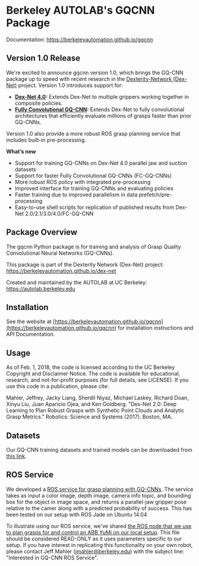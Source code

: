 # Berkeley AUTOLAB's GQCNN Package

Documentation: https://berkeleyautomation.github.io/gqcnn

## Version 1.0 Release
We're excited to announce gqcnn version 1.0, which brings the GQ-CNN package up to speed with recent research in the [Dexterity-Network (Dex-Net)](https://berkeleyautomation.github.io/dex-net/) project.
Version 1.0 introduces support for:

* **[Dex-Net 4.0](https://goldberg.berkeley.edu/pubs/Ambidextrous-Grasping-Science-Robotics-Jan-2019.pdf):** Extends Dex-Net to multiple grippers working together in composite policies.
* **[Fully Convolutional GQ-CNN](https://goldberg.berkeley.edu/pubs/Fully-Convolutional-Dex-Net-RA-Letters-Journal-Feb-2019.pdf):** Extends Dex-Net to fully convolutional architectures that efficiently evaluate millions of grasps faster than prior GQ-CNNs.

Version 1.0 also provide a more robust ROS grasp planning service that includes built-in pre-processing.

**What’s new**
* Support for training GQ-CNNs on Dex-Net 4.0 parallel jaw and suction datasets
* Support for faster Fully Convolutional GQ-CNNs (FC-GQ-CNNs)
* More robust ROS policy with integrated pre-processing
* Improved interface for training GQ-CNNs and evaluating policies
* Faster training due to improved parallelism in data prefetch/pre-processing
* Easy-to-use shell scripts for replication of published results from Dex-Net 2.0/2.1/3.0/4.0/FC-GQ-CNN

## Package Overview
The gqcnn Python package is for training and analysis of Grasp Quality Convolutional Neural Networks (GQ-CNNs).

This package is part of the Dexterity Network (Dex-Net) project: https://berkeleyautomation.github.io/dex-net

Created and maintained by the AUTOLAB at UC Berkeley: https://autolab.berkeley.edu

## Installation
See the website at [https://berkeleyautomation.github.io/gqcnn](https://berkeleyautomation.github.io/gqcnn) for installation instructions and API Documentation.

## Usage
As of Feb. 1, 2018, the code is licensed according to the UC Berkeley Copyright and Disclaimer Notice.
The code is available for educational, research, and not-for-profit purposes (for full details, see LICENSE).
If you use this code in a publication, please cite:

Mahler, Jeffrey, Jacky Liang, Sherdil Niyaz, Michael Laskey, Richard Doan, Xinyu Liu, Juan Aparicio Ojea, and Ken Goldberg. "Dex-Net 2.0: Deep Learning to Plan Robust Grasps with Synthetic Point Clouds and Analytic Grasp Metrics." Robotics: Science and Systems (2017). Boston, MA.

## Datasets
Our GQ-CNN training datasets and trained models can be downloaded from [this link](https://berkeley.box.com/s/p85ov4dx7vbq6y1l02gzrnsexg6yyayb).

## ROS Service
We developed a [ROS service for grasp planning with GQ-CNNs](https://github.com/BerkeleyAutomation/gqcnn/blob/master/ros_nodes/grasp_planner_node.py).
The service takes as input a color image, depth image, camera info topic, and bounding box for the object in image space, and returns a parallel-jaw gripper pose relative to the camer along with a predicted probability of success.
This has been tested on our setup with ROS Jade on Ubuntu 14.04

To illustrate using our ROS service, we've shared [the ROS node that we use to plan grasps for and control an ABB YuMi on our local setup](https://github.com/BerkeleyAutomation/gqcnn/blob/master/ros_nodes/yumi_control_node.py).
This file should be considered READ-ONLY as it uses parameters specific to our setup.
If you have interest in replicating this functionality on your own robot, please contact Jeff Mahler (jmahler@berkeley.edu) with the subject line: "Interested in GQ-CNN ROS Service".

